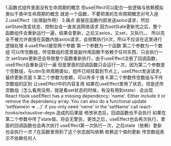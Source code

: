 1.函数式组件里面没有生命周期的概念
    但useEffect可以配合一些逻辑与依赖模拟类似于类中生命周期的概念
    就是一个函数，不要把类的生命周期概念对号入座
2.useEffect（处理副作用）
3.痛点
    直接在函数内部发送axios请求，然后setState改变状态，控制台会一直发送网络请求
        因为setState更新完之后，整个函数组件会重新运行一遍，结果会更新，之后又axios，又set，又执行。。
    所以完全不被允许直接在函数内放axios请求，会频繁执行n次，所以不应该在这里进行逻辑处理
4.useEffect接受两个参数
    第一个参数为一个函数
    第二个参数为一个数组
        可以传空数组，传空数组的意思是副作用函数不依赖于任何东西，只会执行一次
    setState更新还会导致整个函数重新执行，由于useEffect注册了回调函数，useEffect会重新运行一遍
        但是里面的回调函数只会运行一次，因为第二个参数是个空数组，与cdm生命周期类似，组件已经挂载到节点上，useEffect发送请求，最终更新页面
5.第二个参数为依赖，可以传多个值
6.第二个参数传空数组与不传空数组的区别
    让useEffect中的内容复用
        如果在useEffect里用了状态，但是还传空数组（怎么看用没用，就是看set状态的时候，有没有用到state）
            会出现
                React Hook useEffect has a missing dependency: 'name'. Either include it or remove the dependency array. You can also do 
                a functional update 'setName(n => ...)' if you only need 'name' in the 'setName' call  react-hooks/exhaustive-deps
            造成的后果是
                修改状态后，回调函数也不会执行
    如果在第二个参数中传了state值，将会无警告，更改之后，useEffect也会再次执行，里面的回调函数也会再次执行
        useEffect第一次执行一次，之后state（依赖）更新也会执行一次
7.在函数里用到了这个状态就叫依赖
    依赖这个值的更新
    传空数组表示不依赖任何人